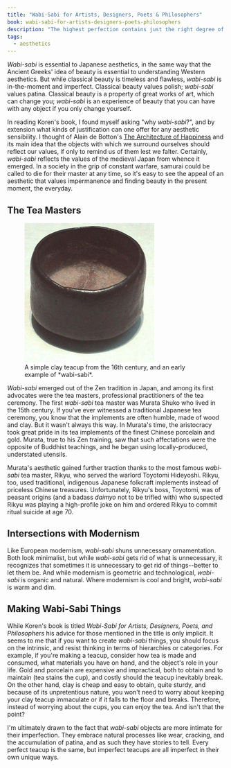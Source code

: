 ```yaml
---
title: "Wabi-Sabi for Artists, Designers, Poets & Philosophers"
book: wabi-sabi-for-artists-designers-poets-philosophers
description: "The highest perfection contains just the right degree of imperfection."
tags:
  - aesthetics
---
```


*Wabi-sabi* is essential to Japanese aesthetics, in the same way that the Ancient Greeks' idea of beauty is essential to understanding Western aesthetics. But while classical beauty is timeless and flawless, *wabi-sabi* is in-the-moment and imperfect. Classical beauty values polish; *wabi-sabi* values patina. Classical beauty is a property of great works of art, which can change you; *wabi-sabi* is an experience of beauty that you can have with any object if you only change yourself.

In reading Koren's book, I found myself asking "why *wabi-sabi*?", and by extension what kinds of justification can one offer for any aesthetic sensibility. I thought of Alain de Botton's [The Architecture of Happiness](/read/the-architecture-of-happiness) and its main idea that the objects with which we surround ourselves should reflect our values, if only to remind us of them lest we falter. Certainly, *wabi-sabi* reflects the values of the medieval Japan from whence it emerged. In a society in the grip of constant warfare, samurai could be called to die for their master at any time, so it's easy to see the appeal of an aesthetic that values impermanence and finding beauty in the present moment, the everyday.

## The Tea Masters

<figure class="right">
  <img src="/img/chawan.jpg" alt="A humble, uneven clay teacup from 16th century Japan">
  <figcaption>A simple clay teacup from the 16th century, and an early example of *wabi-sabi*.</figcaption>
</figure>

*Wabi-sabi* emerged out of the Zen tradition in Japan, and among its first advocates were the tea masters, professional practitioners of the tea ceremony. The first *wabi-sabi* tea master was Murata Shuko who lived in the 15th century. If you've ever witnessed a traditional Japanese tea ceremony, you know that the implements are often humble, made of wood and clay. But it wasn't always this way. In Murata's time, the aristocracy took great pride in its tea implements of the finest Chinese porcelain and gold. Murata, true to his Zen training, saw that such affectations were the opposite of Buddhist teachings, and he began using locally-produced, understated utensils.

Murata's aesthetic gained further traction thanks to the most famous *wabi-sabi* tea master, Rikyu, who served the warlord Toyotomi Hideyoshi. Rikyu, too, used traditional, indigenous Japanese folkcraft implements instead of priceless Chinese treasures. Unfortunately, Rikyu's boss, Toyotomi, was of peasant origins (and a badass <i lang="en" title="feudal lord">daimyo</i> not to be trifled with) who suspected Rikyu was playing a high-profile joke on him and ordered Rikyu to commit ritual suicide at age 70.

## Intersections with Modernism

Like European modernism, *wabi-sabi* shuns unnecessary ornamentation. Both look minimalist, but while *wabi-sabi* gets rid of what is unnecessary, it recognizes that sometimes it is unnecessary to get rid of things--better to let them be. And while modernism is geometric and technological, *wabi-sabi* is organic and natural. Where  modernism is cool and bright, *wabi-sabi* is warm and dim.

## Making Wabi-Sabi Things

While Koren's book is titled <cite>Wabi-Sabi for Artists, Designers, Poets, and Philosophers</cite> his advice for those mentioned in the title is only implicit. It seems to me that if you want to create *wabi-sabi* things, you should focus on the intrinsic, and resist thinking in terms of hierarchies or categories. For example, if you're making a teacup, consider how tea is made and consumed, what materials you have on hand, and the object's role in your life. Gold and porcelain are expensive and impractical, both to obtain and to maintain (tea stains the cup), and costly should the teacup inevitably break. On the other hand, clay is cheap and easy to obtain, quite sturdy, and because of its unpretentious nature, you won't need to worry about keeping your clay teacup immaculate or if it falls to the floor and breaks. Therefore, instead of worrying about the cups, you can enjoy the tea. And isn't that the point?

I'm ultimately drawn to the fact that *wabi-sabi* objects are more intimate for their imperfection. They embrace natural processes like wear, cracking, and the accumulation of patina, and as such they have stories to tell. Every perfect teacup is the same, but imperfect teacups are all imperfect in their own unique ways.
